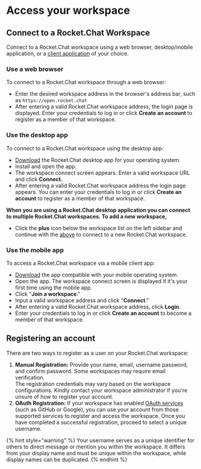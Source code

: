 # Access your workspace

## Connect to a Rocket.Chat Workspace

Connect to a Rocket.Chat workspace using a web browser, desktop/mobile application, or a [client application](https://rocket.chat/download) of your choice.

### Use a web browser

To connect to a Rocket.Chat workspace through a web browser:

* Enter the desired workspace address in the browser's address bar, such as `https://open.rocket.chat`
* After entering a valid Rocket.Chat workspace address,  the login page is displayed. Enter your credentials to log in or click **Create an account** to register as a member of that workspace.

### Use the desktop app

To connect to a Rocket.Chat workspace using the desktop app:

* [Download](https://rocket.chat/download) the Rocket.Chat desktop app for your operating system.
* Install and open the app.
* The workspace connect screen appears. Enter a valid workspace URL and click **Connect.**
* After entering a valid Rocket.Chat workspace address the login page appears. You can enter your credentials to log in or click **Create an account** to register as a member of that workspace.

**When you are using a Rocket.Chat desktop application you can connect to multiple Rocket.Chat workspaces. To add a new workspace,**

* Click the **plus** icon below the workspace list on the left sidebar and continue with the [above](access-your-workspace.md#use-the-desktop-app) to connect to a new Rocket.Chat workspace.

### Use the mobile app

To access a Rocket.Chat workspace via a mobile client app:

* [Download](../../setup-and-configure/installing-client-apps/#mobile-apps) the app compatible with your mobile operating system.
* Open the app. The workspace connect screen is displayed if it's your first time using the mobile app.
* Click "**Join a workspace**."
* Input a valid workspace address and click "**Connect**."
* After entering a valid Rocket.Chat workspace address, click **Login.**
* Enter your credentials to log in or click **Create an account** to become a member of that workspace.

## Registering an account

There are two ways to register as a user on your Rocket.Chat workspace:

1. **Manual Registration:** Provide your name, email, username password, and confirm password. Some workspaces may require email verification.\
   The registration credentials may vary based on the workspace configurations. Kindly contact your workspace administrator if you're unsure of how to register your account.&#x20;
2. **OAuth Registration:** If your workspace has enabled [OAuth services](../authentication/oauth/) (such as GitHub or Google), you can use your account from those supported services to register and access the workspace. Once you have completed a successful registration,  proceed to select a unique username.

{% hint style="warning" %}
Your username serves as a unique identifier for others to direct message or mention you within the workspace. It differs from your display name and must be unique within the workspace, while display names can be duplicated.
{% endhint %}
